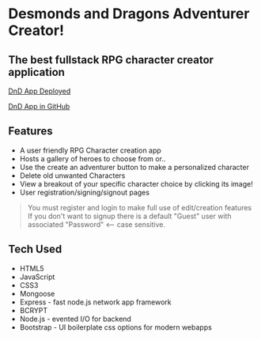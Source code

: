# Desmonds and Dragons Adventurer Creator!

## The best fullstack RPG character creator application

[DnD App Deployed](https://desmonds-and-dragons.herokuapp.com/toons/)

[DnD App in GitHub](https://github.com/Dmoney48/DnD_Character-Creation)

## Features
- A user friendly RPG Character creation app
- Hosts a gallery of heroes to choose from or..
- Use the create an adventurer button to make a personalized character
- Delete old unwanted Characters
- View a breakout of your specific character choice by clicking its image!
- User registration/signing/signout pages

> You must register and login to make full use of edit/creation features
> If you don't want to signup there is a default "Guest" user with associated "Password" <-- case sensitive.

## Tech Used
- HTML5
- JavaScript
- CSS3
- Mongoose
- Express - fast node.js network app framework
- BCRYPT 
- Node.js - evented I/O for backend
- Bootstrap - UI boilerplate css options for modern webapps
